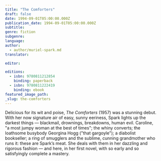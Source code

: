 ```yaml
---
title: "The Comforters"
draft: false
date: 1994-09-01T05:00:00.000Z
publication_date: 1994-09-01T05:00:00.000Z
subtitle:
genre: fiction
subgenre:
language:
author:
  - author/muriel-spark.md
translator:

editor:

editions:
  - isbn: 9780811212854
    binding: paperback
  - isbn: 9780811222419
    binding: ebook
featured_image_path:
_slug: the-comforters
---
```


Delicious for its wit and poise, _The Comforters_ (1957) was a stunning debut. With her now signature air of easy, sunny eeriness, Spark lights up the darkest things — blackmail, drownings, breakdowns, human evil. Caroline, "a most jumpy woman at the best of times"; the whiny converts; the loathsome busybody Georgina Hogg ("that gargoyle"); a diabolist bookseller; a ring of smugglers and the sublime, cunning grandmother who runs it: these are Spark’s meat. She deals with them in her dazzling and rigorous fashion — and here, in her first novel, with so early and so satisfyingly complete a mastery.

